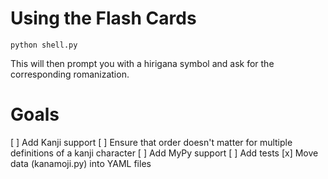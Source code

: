 # Using the Flash Cards

    python shell.py

This will then prompt you with a hirigana symbol and ask for the corresponding
romanization.

# Goals

[ ] Add Kanji support
[ ] Ensure that order doesn't matter for multiple definitions of a kanji character
[ ] Add MyPy support
[ ] Add tests
[x] Move data (kanamoji.py) into YAML files
